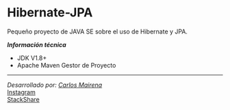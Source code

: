 # Hibernate-JPA
Pequeño proyecto de JAVA SE sobre el uso de Hibernate y JPA.  
  
***Información técnica*** 
+ JDK V1.8+
+ Apache Maven Gestor de Proyecto
  
___  
*Desarrollado por: [Carlos Mairena](https://github.com/carlosmmairena "Perfil en GitHub")*  
[Instagram](https://www.instagram.com/carlosmmairena/ "Perfil en Instagram")  
[StackShare](https://stackshare.io/carlosmmairena "Perfil en StackShare.io")  
